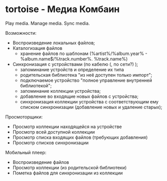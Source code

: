 # tortoise - Медиа Комбаин
Play media. Manage media. Sync media.

Возможности:
 - Воспроизведение локальных файлов;
 - Каталогизация файлов
	- хранение файлов по шаблонам (%artist%/%album.year% - %album.name$/%track.number%. %track.name%)
 - Синхронизация с устройствами (по кабелю (, по сети?) );
	- запоминание устройств и определение их типа
	 - родительская библиотека "из неё доступен только импорт";
	 - подключаемое устройство "полное управление внутренней библиотекой";
	- запоминание коллекции устройства;
	- добавление во входящие новых файлов с устройства;
	- синхронизация коллекции устройства с соответствующим ему списком синхронизации (добавление новых и удаление старых);
   
Просмоторщики:
 - Просмотр коллекции находящейся на устройстве
 - Просмотр всей доступной коллекции
 - Просмотр списка входящих файлов (требующих добавления)
 - Просмотр списков синхронизации

Мобильный плеер:
 - Воспроизведение файлов
 - Просмотр коллекции (из родительской библиотеки)
 - Пометка файлов для синхронизации из коллекции
